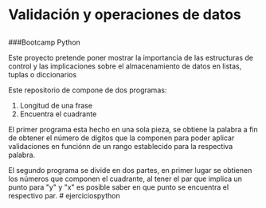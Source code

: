 # Validación y operaciones de datos 
##
###Bootcamp Python

Este proyecto pretende poner mostrar la importancia de las estructuras de control y las implicaciones sobre el almacenamiento de datos en listas, tuplas o diccionarios

Este repositorio de compone de dos programas:
1. Longitud de una frase
2. Encuentra el cuadrante

El primer programa esta hecho en una sola pieza, se obtiene la palabra a fin de obtener el número de dígitos que la componen para poder aplicar validaciones en funciónn de un rango establecido para la respectiva palabra.

El segundo programa se divide en dos partes, en primer lugar se obtienen los números que componen el cuadrante, al tener el par que implica un punto para "y" y "x" es posible saber en que punto se encuentra el respectivo par.
#   e j e r c i c i o s p y t h o n  
 